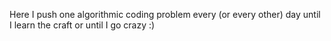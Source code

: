 Here I push one algorithmic coding problem every (or every other) day until I learn the craft or until I go crazy :)
